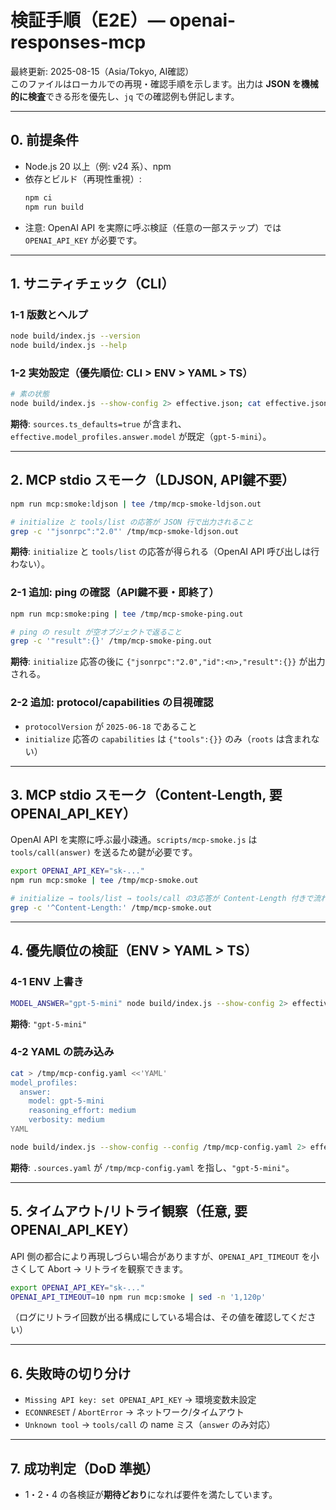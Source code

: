 
# 検証手順（E2E）— openai-responses-mcp

最終更新: 2025-08-15（Asia/Tokyo, AI確認）  
このファイルはローカルでの再現・確認手順を示します。出力は **JSON を機械的に検査**できる形を優先し、`jq` での確認例も併記します。

---

## 0. 前提条件
- Node.js 20 以上（例: v24 系）、npm
- 依存とビルド（再現性重視）:
  ```bash
  npm ci
  npm run build
  ```
- 注意: OpenAI API を実際に呼ぶ検証（任意の一部ステップ）では `OPENAI_API_KEY` が必要です。

---

## 1. サニティチェック（CLI）
### 1-1 版数とヘルプ
```bash
node build/index.js --version
node build/index.js --help
```

### 1-2 実効設定（優先順位: CLI > ENV > YAML > TS）
```bash
# 素の状態
node build/index.js --show-config 2> effective.json; cat effective.json | jq '.version, .sources, .effective.model_profiles.answer.model'
```
**期待**: `sources.ts_defaults=true` が含まれ、`effective.model_profiles.answer.model` が既定（`gpt-5-mini`）。

---

## 2. MCP stdio スモーク（LDJSON, API鍵不要）
```bash
npm run mcp:smoke:ldjson | tee /tmp/mcp-smoke-ldjson.out

# initialize と tools/list の応答が JSON 行で出力されること
grep -c '"jsonrpc":"2.0"' /tmp/mcp-smoke-ldjson.out
```
**期待**: `initialize` と `tools/list` の応答が得られる（OpenAI API 呼び出しは行わない）。

### 2-1 追加: ping の確認（API鍵不要・即終了）
```bash
npm run mcp:smoke:ping | tee /tmp/mcp-smoke-ping.out

# ping の result が空オブジェクトで返ること
grep -c '"result":{}' /tmp/mcp-smoke-ping.out
```
**期待**: `initialize` 応答の後に `{"jsonrpc":"2.0","id":<n>,"result":{}}` が出力される。

### 2-2 追加: protocol/capabilities の目視確認
- `protocolVersion` が `2025-06-18` であること
- `initialize` 応答の `capabilities` は `{"tools":{}}` のみ（`roots` は含まれない）

---

## 3. MCP stdio スモーク（Content-Length, 要 OPENAI_API_KEY）
OpenAI API を実際に呼ぶ最小疎通。`scripts/mcp-smoke.js` は `tools/call(answer)` を送るため鍵が必要です。
```bash
export OPENAI_API_KEY="sk-..."
npm run mcp:smoke | tee /tmp/mcp-smoke.out

# initialize → tools/list → tools/call の3応答が Content-Length 付きで流れること
grep -c '^Content-Length:' /tmp/mcp-smoke.out
```

---

## 4. 優先順位の検証（ENV > YAML > TS）
### 4-1 ENV 上書き
```bash
MODEL_ANSWER="gpt-5-mini" node build/index.js --show-config 2> effective.json; cat effective.json | jq '.effective.model_profiles.answer.model'
```
**期待**: `"gpt-5-mini"`

### 4-2 YAML の読み込み
```bash
cat > /tmp/mcp-config.yaml <<'YAML'
model_profiles:
  answer:
    model: gpt-5-mini
    reasoning_effort: medium
    verbosity: medium
YAML

node build/index.js --show-config --config /tmp/mcp-config.yaml 2> effective.json; cat effective.json | jq '.sources, .effective.model_profiles.answer.model'
```
**期待**: `.sources.yaml` が `/tmp/mcp-config.yaml` を指し、`"gpt-5-mini"`。

---

## 5. タイムアウト/リトライ観察（任意, 要 OPENAI_API_KEY）
API 側の都合により再現しづらい場合がありますが、`OPENAI_API_TIMEOUT` を小さくして Abort → リトライを観察できます。
```bash
export OPENAI_API_KEY="sk-..."
OPENAI_API_TIMEOUT=10 npm run mcp:smoke | sed -n '1,120p'
```
（ログにリトライ回数が出る構成にしている場合は、その値を確認してください）

---

## 6. 失敗時の切り分け
- `Missing API key: set OPENAI_API_KEY` → 環境変数未設定
- `ECONNRESET` / `AbortError` → ネットワーク/タイムアウト
- `Unknown tool` → `tools/call` の name ミス（`answer` のみ対応）

---

## 7. 成功判定（DoD 準拠）
- 1・2・4 の各検証が**期待どおり**になれば要件を満たしています。
